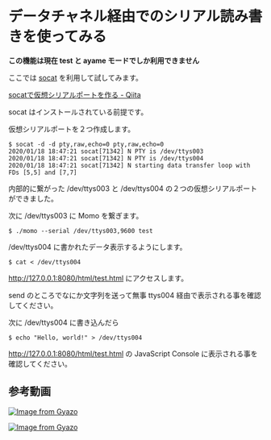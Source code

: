 # データチャネル経由でのシリアル読み書きを使ってみる

**この機能は現在 test と ayame モードでしか利用できません**

ここでは [socat](http://www.dest-unreach.org/socat/) を利用して試してみます。

[socatで仮想シリアルポートを作る \- Qiita](https://qiita.com/uhey22e/items/dc41d7fa1075970e66a1)

socat はインストールされている前提です。

仮想シリアルポートを２つ作成します。

```
$ socat -d -d pty,raw,echo=0 pty,raw,echo=0
2020/01/18 18:47:21 socat[71342] N PTY is /dev/ttys003
2020/01/18 18:47:21 socat[71342] N PTY is /dev/ttys004
2020/01/18 18:47:21 socat[71342] N starting data transfer loop with FDs [5,5] and [7,7]
```

内部的に繋がった /dev/ttys003 と /dev/ttys004 の２つの仮想シリアルポートができました。

次に /dev/ttys003 に Momo を繋ぎます。

```
$ ./momo --serial /dev/ttys003,9600 test
```

/dev/ttys004 に書かれたデータ表示するようにします。

```
$ cat < /dev/ttys004
```

http://127.0.0.1:8080/html/test.html にアクセスします。

send のところでなにか文字列を送って無事 ttys004 経由で表示される事を確認してください。

次に /dev/ttys004 に書き込んだら

```
$ echo "Hello, world!" > /dev/ttys004
```

http://127.0.0.1:8080/html/test.html の JavaScript Console に表示される事を確認してください。

## 参考動画

[![Image from Gyazo](https://i.gyazo.com/c1fb6696963e044a44576b1ddeffd0cb.gif)](https://gyazo.com/c1fb6696963e044a44576b1ddeffd0cb)


[![Image from Gyazo](https://i.gyazo.com/269ccc2290b43809a0e67e35c03e8601.gif)](https://gyazo.com/269ccc2290b43809a0e67e35c03e8601)
